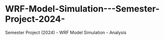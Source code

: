 # WRF-Model-Simulation---Semester-Project-2024-
Semester Project (2024) - WRF Model Simulation - Analysis
